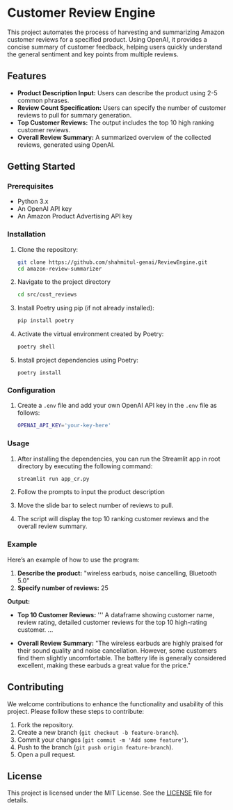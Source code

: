 # Customer Review Engine

This project automates the process of harvesting and summarizing Amazon customer reviews for a specified product. Using OpenAI, it provides a concise summary of customer feedback, helping users quickly understand the general sentiment and key points from multiple reviews.

## Features

- **Product Description Input:** Users can describe the product using 2-5 common phrases.
- **Review Count Specification:** Users can specify the number of customer reviews to pull for summary generation.
- **Top Customer Reviews:** The output includes the top 10 high ranking customer reviews.
- **Overall Review Summary:** A summarized overview of the collected reviews, generated using OpenAI.

## Getting Started

### Prerequisites

- Python 3.x
- An OpenAI API key
- An Amazon Product Advertising API key

### Installation

1. Clone the repository:
   ```bash
   git clone https://github.com/shahmitul-genai/ReviewEngine.git
   cd amazon-review-summarizer
   ```

2. Navigate to the project directory
    ```bash
    cd src/cust_reviews
    ```

3. Install Poetry using pip (if not already installed):
   ```bash
   pip install poetry
   ```

4. Activate the virtual environment created by Poetry:
    ``` bash
    poetry shell
    ```

5. Install project dependencies using Poetry:
    ```
    poetry install
    ```

### Configuration

1. Create a `.env` file and add your own OpenAI API key in the `.env` file as follows:
   ```bash
   OPENAI_API_KEY='your-key-here'
   ```

### Usage

1. After installing the dependencies, you can run the Streamlit app in root directory by executing the following command:
   ```bash
   streamlit run app_cr.py
   ```

2. Follow the prompts to input the product description 

3. Move the slide bar to select number of reviews to pull.

3. The script will display the top 10 ranking customer reviews and the overall review summary.

### Example

Here’s an example of how to use the program:

1. **Describe the product:** "wireless earbuds, noise cancelling, Bluetooth 5.0"
2. **Specify number of reviews:** 25

**Output:**

- **Top 10 Customer Reviews:**
  '''
  A dataframe showing customer name, review rating, detailed customer reviews for the top 10 high-rating customer. 
  ...
  

- **Overall Review Summary:**
  "The wireless earbuds are highly praised for their sound quality and noise cancellation. However, some customers find them slightly uncomfortable. The battery life is generally considered excellent, making these earbuds a great value for the price."

## Contributing

We welcome contributions to enhance the functionality and usability of this project. Please follow these steps to contribute:

1. Fork the repository.
2. Create a new branch (`git checkout -b feature-branch`).
3. Commit your changes (`git commit -m 'Add some feature'`).
4. Push to the branch (`git push origin feature-branch`).
5. Open a pull request.

## License

This project is licensed under the MIT License. See the [LICENSE](LICENSE) file for details.